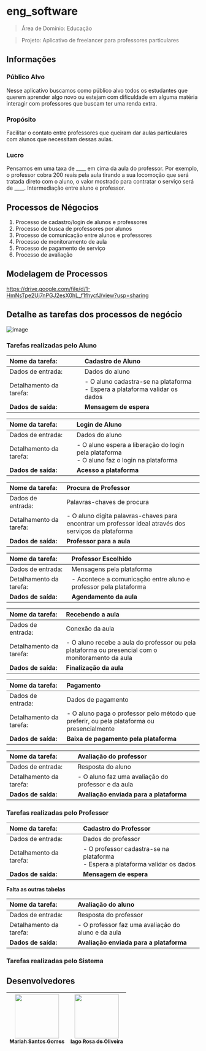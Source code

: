 # eng_software

> Área de Domínio: Educação

> Projeto: Aplicativo de freelancer para professores particulares

## Informações
### Público Alvo
  Nesse aplicativo buscamos como público alvo todos os estudantes que querem aprender algo novo ou estejam com dificuldade em alguma matéria interagir com professores que buscam ter uma renda extra.
  
### Propósito
  Facilitar o contato entre professores que queiram dar aulas particulares com alunos que necessitam dessas aulas.
  
### Lucro
  Pensamos em uma taxa de ____ em cima da aula do professor. Por exemplo, o professor cobra 200 reais pela aula tirando a sua locomoção que será tratada direto com o aluno, o valor mostrado para contratar o serviço será de ____. 
  Intermediação entre aluno e professor.

## Processos de Négocios
1. Processo de cadastro/login de alunos e professores
2. Processo de busca de professores por alunos 
3. Processo de comunicação entre alunos e professores
4. Processo de monitoramento de aula 
5. Processo de pagamento de serviço
6. Processo de avaliação

## Modelagem de Processos
https://drive.google.com/file/d/1-HmNsTpe2Uj7nPGJ2esX0hL_f1fhycfJ/view?usp=sharing

## Detalhe as tarefas dos processos de negócio

<!-- ![image](https://github.com/user-attachments/assets/56caea4d-15c8-425d-95b7-66bae428b55a) -->

![image](https://github.com/user-attachments/assets/03f03820-c47e-479a-a800-f84f149e301c)

<!-- ![image](https://github.com/user-attachments/assets/d095d1d0-961b-4589-b848-fc64347e03cf) -->

### Tarefas realizadas pelo Aluno 

| Nome da tarefa:         | Cadastro de Aluno                                                             |
| :-----------------------| :-----------------------------------------------------------------------------|
| Dados de entrada:       | Dados do aluno                                                                |
| Detalhamento da tarefa: | - O aluno cadastra-se na plataforma<br>- Espera a plataforma validar os dados |
| **Dados de saída:**     | **Mensagem de espera**                                                        |

| Nome da tarefa:         | Login de Aluno                                                                                |
| :-----------------------| :---------------------------------------------------------------------------------------------|
| Dados de entrada:       | Dados do aluno                                                                                |
| Detalhamento da tarefa: | - O aluno espera a liberação do login pela plataforma<br>- O aluno faz o login na plataforma  |
| **Dados de saída:**     | **Acesso a plataforma**                                                                       |

| Nome da tarefa:         | Procura de Professor                                                                                  |
| :-----------------------| :-----------------------------------------------------------------------------------------------------|
| Dados de entrada:       | Palavras-chaves de procura                                                                            |
| Detalhamento da tarefa: | - O aluno digita palavras-chaves para encontrar um professor ideal através dos serviços da plataforma |
| **Dados de saída:**     | **Professor para a aula**                                                                             |

| Nome da tarefa:         | Professor Escolhido                                              |
| :-----------------------| :----------------------------------------------------------------|
| Dados de entrada:       | Mensagens pela plataforma                                        |
| Detalhamento da tarefa: | - Acontece a comunicação entre aluno e professor pela plataforma |
| **Dados de saída:**     | **Agendamento da aula**                                          |

| Nome da tarefa:         | Recebendo a aula                                                                                  |
| :-----------------------| :-------------------------------------------------------------------------------------------------|
| Dados de entrada:       | Conexão da aula                                                                                   |
| Detalhamento da tarefa: | - O aluno recebe a aula do professor ou pela plataforma ou presencial com o monitoramento da aula |
| **Dados de saída:**     | **Finalização da aula**                                                                           |

| Nome da tarefa:         | Pagamento                                                                                  |
| :-----------------------| :------------------------------------------------------------------------------------------|
| Dados de entrada:       | Dados de pagamento                                                                         |
| Detalhamento da tarefa: | - O aluno paga o professor pelo método que preferir, ou pela plataforma ou presencialmente |
| **Dados de saída:**     | **Baixa de pagamento pela  plataforma**                                                    |

| Nome da tarefa:         | Avaliação do professor                             |
| :-----------------------| :--------------------------------------------------|
| Dados de entrada:       | Resposta do aluno                                  |
| Detalhamento da tarefa: | - O aluno faz uma avaliação do professor e da aula |
| **Dados de saída:**     | **Avaliação enviada para a plataforma**            |

### Tarefas realizadas pelo Professor

| Nome da tarefa:         | Cadastro do Professor                                                             |
| :-----------------------| :---------------------------------------------------------------------------------|
| Dados de entrada:       | Dados do professor                                                                |
| Detalhamento da tarefa: | - O professor cadastra-se na plataforma<br>- Espera a plataforma validar os dados |
| **Dados de saída:**     | **Mensagem de espera**                                                            |


**Falta as outras tabelas**


| Nome da tarefa:         | Avaliação do aluno                                 |
| :-----------------------| :--------------------------------------------------|
| Dados de entrada:       | Resposta do professor                              |
| Detalhamento da tarefa: | - O professor faz uma avaliação do aluno e da aula |
| **Dados de saída:**     | **Avaliação enviada para a plataforma**            |

### Tarefas realizadas pelo Sistema

## Desenvolvedores
| [<img loading="lazy" src="https://github.com/Mariah-Gomes/ProjetoCompMovel1/assets/141663285/e6827fd1-d8fe-4740-b6fc-fbbfccd05752" width=115><br><sub>Mariah Santos Gomes</sub>](https://github.com/Mariah-Gomes) | [<img loading="lazy" src="https://github.com/Mariah-Gomes/ProjetoCompMovel1/assets/141663285/66d7e656-b9e4-43b7-94fa-931b736df881" width=115><br><sub>Iago Rosa de Oliveira</sub>](https://github.com/iagorosa28) |
| :---: | :---: |

